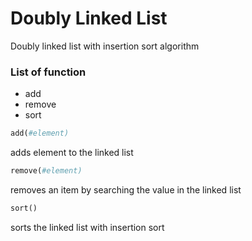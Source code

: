 # Doubly Linked List #
Doubly linked list with insertion sort algorithm

### List of function ###
- add 
- remove
- sort 


```python 
add(#element) 
```
adds element to the linked list


```python 
remove(#element) 
```
removes an item by searching the value in the linked list

```python 
sort() 
```
sorts the linked list with insertion sort
